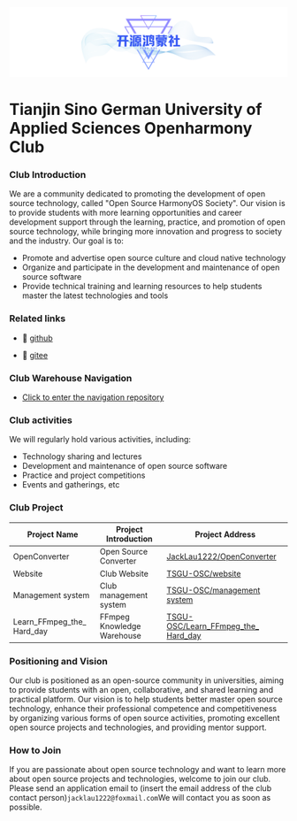 ![Logo](../../public/logo.png)

# Tianjin Sino German University of Applied Sciences Openharmony Club

### Club Introduction

We are a community dedicated to promoting the development of open source technology, called "Open Source HarmonyOS Society". Our vision is to provide students with more learning opportunities and career development support through the learning, practice, and promotion of open source technology, while bringing more innovation and progress to society and the industry. Our goal is to:
* Promote and advertise open source culture and cloud native technology
* Organize and participate in the development and maintenance of open source software
* Provide technical training and learning resources to help students master the latest technologies and tools

### Related links

-  🔗 [github]( https://github.com/TSGU-OSC )

-  🔗 [gitee]( https://gitee.com/TSGU-OSC )

### Club Warehouse Navigation

- [Click to enter the navigation repository](https://gitee.com/TSGU-OSC/OSC_main)

### Club activities
We will regularly hold various activities, including:

* Technology sharing and lectures
* Development and maintenance of open source software
* Practice and project competitions
* Events and gatherings, etc

### Club Project

|Project Name | Project Introduction | Project Address|
| ------------------------- | -------------- | ------------------------------------------------------------ |
|OpenConverter | Open Source Converter | [JackLau1222/OpenConverter](https://github.com/JackLau1222/OpenConverter)  |
|Website | Club Website | [TSGU-OSC/website](https://github.com/TSGU-OSC/website)      |
|Management system | Club management system | [TSGU-OSC/management system](https://github.com/TSGU-OSC/management-system) |
|Learn_FFmpeg_the_ Hard_day | FFmpeg Knowledge Warehouse | [TSGU-OSC/Learn_FFmpeg_the_ Hard_day](https://github.com/TSGU-OSC/Learn_FFmpeg_the_Hard_Wa) |



### Positioning and Vision

Our club is positioned as an open-source community in universities, aiming to provide students with an open, collaborative, and shared learning and practical platform. Our vision is to help students better master open source technology, enhance their professional competence and competitiveness by organizing various forms of open source activities, promoting excellent open source projects and technologies, and providing mentor support.


### How to Join

If you are passionate about open source technology and want to learn more about open source projects and technologies, welcome to join our club. Please send an application email to (insert the email address of the club contact person)` jacklau1222@foxmail.com `We will contact you as soon as possible.
